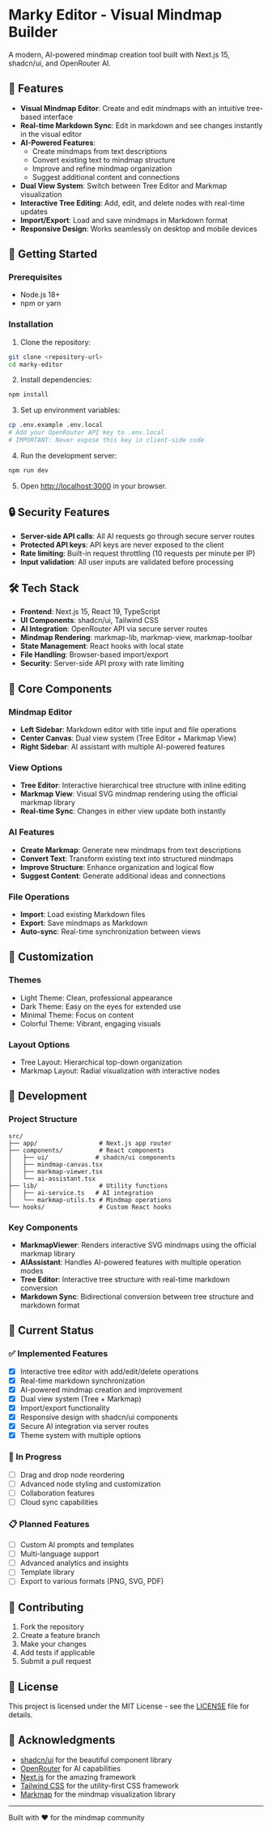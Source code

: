 # Marky Editor - Visual Mindmap Builder

A modern, AI-powered mindmap creation tool built with Next.js 15, shadcn/ui, and OpenRouter AI.

## 🌟 Features

- **Visual Mindmap Editor**: Create and edit mindmaps with an intuitive tree-based interface
- **Real-time Markdown Sync**: Edit in markdown and see changes instantly in the visual editor
- **AI-Powered Features**: 
  - Create mindmaps from text descriptions
  - Convert existing text to mindmap structure
  - Improve and refine mindmap organization
  - Suggest additional content and connections
- **Dual View System**: Switch between Tree Editor and Markmap visualization
- **Interactive Tree Editing**: Add, edit, and delete nodes with real-time updates
- **Import/Export**: Load and save mindmaps in Markdown format
- **Responsive Design**: Works seamlessly on desktop and mobile devices

## 🚀 Getting Started

### Prerequisites

- Node.js 18+ 
- npm or yarn

### Installation

1. Clone the repository:
```bash
git clone <repository-url>
cd marky-editor
```

2. Install dependencies:
```bash
npm install
```

3. Set up environment variables:
```bash
cp .env.example .env.local
# Add your OpenRouter API key to .env.local
# IMPORTANT: Never expose this key in client-side code
```

4. Run the development server:
```bash
npm run dev
```

5. Open [http://localhost:3000](http://localhost:3000) in your browser.

## 🔒 Security Features

- **Server-side API calls**: All AI requests go through secure server routes
- **Protected API keys**: API keys are never exposed to the client
- **Rate limiting**: Built-in request throttling (10 requests per minute per IP)
- **Input validation**: All user inputs are validated before processing

## 🛠️ Tech Stack

- **Frontend**: Next.js 15, React 19, TypeScript
- **UI Components**: shadcn/ui, Tailwind CSS
- **AI Integration**: OpenRouter API via secure server routes
- **Mindmap Rendering**: markmap-lib, markmap-view, markmap-toolbar
- **State Management**: React hooks with local state
- **File Handling**: Browser-based import/export
- **Security**: Server-side API proxy with rate limiting

## 🎯 Core Components

### Mindmap Editor
- **Left Sidebar**: Markdown editor with title input and file operations
- **Center Canvas**: Dual view system (Tree Editor + Markmap View)
- **Right Sidebar**: AI assistant with multiple AI-powered features

### View Options
- **Tree Editor**: Interactive hierarchical tree structure with inline editing
- **Markmap View**: Visual SVG mindmap rendering using the official markmap library
- **Real-time Sync**: Changes in either view update both instantly

### AI Features
- **Create Markmap**: Generate new mindmaps from text descriptions
- **Convert Text**: Transform existing text into structured mindmaps
- **Improve Structure**: Enhance organization and logical flow
- **Suggest Content**: Generate additional ideas and connections

### File Operations
- **Import**: Load existing Markdown files
- **Export**: Save mindmaps as Markdown
- **Auto-sync**: Real-time synchronization between views

## 🎨 Customization

### Themes
- Light Theme: Clean, professional appearance
- Dark Theme: Easy on the eyes for extended use
- Minimal Theme: Focus on content
- Colorful Theme: Vibrant, engaging visuals

### Layout Options
- Tree Layout: Hierarchical top-down organization
- Markmap Layout: Radial visualization with interactive nodes

## 🔧 Development

### Project Structure
```
src/
├── app/                 # Next.js app router
├── components/          # React components
│   ├── ui/             # shadcn/ui components
│   ├── mindmap-canvas.tsx
│   ├── markmap-viewer.tsx
│   └── ai-assistant.tsx
├── lib/                 # Utility functions
│   ├── ai-service.ts   # AI integration
│   └── markmap-utils.ts # Mindmap operations
└── hooks/               # Custom React hooks
```

### Key Components

- **MarkmapViewer**: Renders interactive SVG mindmaps using the official markmap library
- **AIAssistant**: Handles AI-powered features with multiple operation modes
- **Tree Editor**: Interactive tree structure with real-time markdown conversion
- **Markdown Sync**: Bidirectional conversion between tree structure and markdown format

## 🚧 Current Status

### ✅ Implemented Features
- [x] Interactive tree editor with add/edit/delete operations
- [x] Real-time markdown synchronization
- [x] AI-powered mindmap creation and improvement
- [x] Dual view system (Tree + Markmap)
- [x] Import/export functionality
- [x] Responsive design with shadcn/ui components
- [x] Secure AI integration via server routes
- [x] Theme system with multiple options

### 🔄 In Progress
- [ ] Drag and drop node reordering
- [ ] Advanced node styling and customization
- [ ] Collaboration features
- [ ] Cloud sync capabilities

### 📋 Planned Features
- [ ] Custom AI prompts and templates
- [ ] Multi-language support
- [ ] Advanced analytics and insights
- [ ] Template library
- [ ] Export to various formats (PNG, SVG, PDF)

## 🤝 Contributing

1. Fork the repository
2. Create a feature branch
3. Make your changes
4. Add tests if applicable
5. Submit a pull request

## 📄 License

This project is licensed under the MIT License - see the [LICENSE](LICENSE) file for details.

## 🙏 Acknowledgments

- [shadcn/ui](https://ui.shadcn.com/) for the beautiful component library
- [OpenRouter](https://openrouter.ai/) for AI capabilities
- [Next.js](https://nextjs.org/) for the amazing framework
- [Tailwind CSS](https://tailwindcss.com/) for the utility-first CSS framework
- [Markmap](https://markmap.js.org/) for the mindmap visualization library

---

Built with ❤️ for the mindmap community
